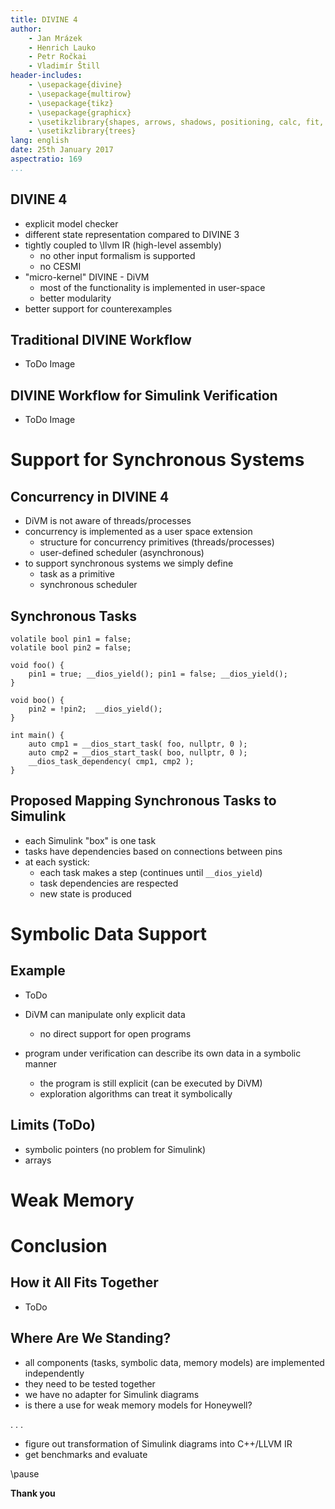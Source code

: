 ```yaml
---
title: DIVINE 4
author:
    - Jan Mrázek
    - Henrich Lauko
    - Petr Ročkai
    - Vladimír Štill
header-includes:
    - \usepackage{divine}
    - \usepackage{multirow}
    - \usepackage{tikz}
    - \usepackage{graphicx}
    - \usetikzlibrary{shapes, arrows, shadows, positioning, calc, fit, backgrounds, decorations.pathmorphing}
    - \usetikzlibrary{trees}
lang: english
date: 25th January 2017
aspectratio: 169
...
```


## DIVINE 4

- explicit model checker
- different state representation compared to DIVINE 3
- tightly coupled to \llvm IR (high-level assembly)
    - no other input formalism is supported
    - no CESMI
- "micro-kernel" DIVINE - DiVM
    - most of the functionality is implemented in user-space
    - better modularity
- better support for counterexamples

## Traditional DIVINE Workflow

- ToDo Image

## DIVINE Workflow for Simulink Verification

- ToDo Image

# Support for Synchronous Systems

## Concurrency in DIVINE 4

- DiVM is not aware of threads/processes
- concurrency is implemented as a user space extension
    - structure for concurrency primitives (threads/processes)
    - user-defined scheduler (asynchronous)
- to support synchronous systems we simply define
    - task as a primitive
    - synchronous scheduler

## Synchronous Tasks

```{.cpp}
volatile bool pin1 = false;
volatile bool pin2 = false;

void foo() {
    pin1 = true; __dios_yield(); pin1 = false; __dios_yield();
}

void boo() {
    pin2 = !pin2;  __dios_yield();
}

int main() {
    auto cmp1 = __dios_start_task( foo, nullptr, 0 );
    auto cmp2 = __dios_start_task( boo, nullptr, 0 );
    __dios_task_dependency( cmp1, cmp2 );
}
```

## Proposed Mapping Synchronous Tasks to Simulink

- each Simulink "box" is one task
- tasks have dependencies based on connections between pins
- at each systick:
    - each task makes a step (continues until `__dios_yield`)
    - task dependencies are respected
    - new state is produced

# Symbolic Data Support

## Example

- ToDo

- DiVM can manipulate only explicit data
    - no direct support for open programs
- program under verification can describe its own data in a symbolic manner
    - the program is still explicit (can be executed by DiVM)
    - exploration algorithms can treat it symbolically

## Limits (ToDo)

- symbolic pointers (no problem for Simulink)
- arrays

# Weak Memory

# Conclusion

## How it All Fits Together

- ToDo

## Where Are We Standing?

- all components (tasks, symbolic data, memory models) are implemented
  independently
- they need to be tested together
- we have no adapter for Simulink diagrams
- is there a use for weak memory models for Honeywell?

. . .

- figure out transformation of Simulink diagrams into C++/LLVM IR
- get benchmarks and evaluate

\pause

**Thank you**
